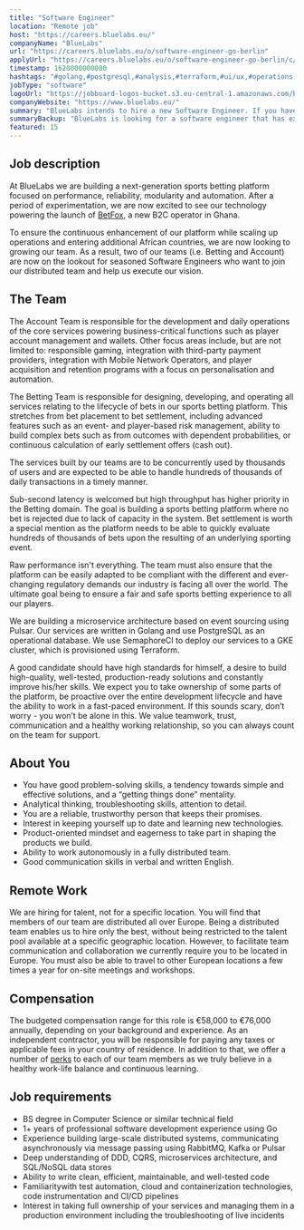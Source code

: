 ```yaml
---
title: "Software Engineer"
location: "Remote job"
host: "https://careers.bluelabs.eu/"
companyName: "BlueLabs"
url: "https://careers.bluelabs.eu/o/software-engineer-go-berlin"
applyUrl: "https://careers.bluelabs.eu/o/software-engineer-go-berlin/c/new"
timestamp: 1620000000000
hashtags: "#golang,#postgresql,#analysis,#terraform,#ui/ux,#operations,#management,#finance,#English"
jobType: "software"
logoUrl: "https://jobboard-logos-bucket.s3.eu-central-1.amazonaws.com/bluelabs"
companyWebsite: "https://www.bluelabs.eu/"
summary: "BlueLabs intends to hire a new Software Engineer. If you have 1+ years of professional software development experience using Go, consider applying."
summaryBackup: "BlueLabs is looking for a software engineer that has experience in: #operations, #management, #golang."
featured: 15
---
```


## Job description

At BlueLabs we are building a next-generation sports betting platform focused on performance, reliability, modularity and automation. After a period of experimentation, we are now excited to see our technology powering the launch of [BetFox](https://www.betfox.com.gh/), a new B2C operator in Ghana.

To ensure the continuous enhancement of our platform while scaling up operations and entering additional African countries, we are now looking to growing our team. As a result, two of our teams (i.e. Betting and Account) are now on the lookout for seasoned Software Engineers who want to join our distributed team and help us execute our vision.

## The Team

The Account Team is responsible for the development and daily operations of the core services powering business-critical functions such as player account management and wallets. Other focus areas include, but are not limited to: responsible gaming, integration with third-party payment providers, integration with Mobile Network Operators, and player acquisition and retention programs with a focus on personalisation and automation.

The Betting Team is responsible for designing, developing, and operating all services relating to the lifecycle of bets in our sports betting platform. This stretches from bet placement to bet settlement, including advanced features such as an event- and player-based risk management, ability to build complex bets such as from outcomes with dependent probabilities, or continuous calculation of early settlement offers (cash out).

The services built by our teams are to be concurrently used by thousands of users and are expected to be able to handle hundreds of thousands of daily transactions in a timely manner.

Sub-second latency is welcomed but high throughput has higher priority in the Betting domain. The goal is building a sports betting platform where no bet is rejected due to lack of capacity in the system. Bet settlement is worth a special mention as the platform needs to be able to quickly evaluate hundreds of thousands of bets upon the resulting of an underlying sporting event.

Raw performance isn't everything. The team must also ensure that the platform can be easily adapted to be compliant with the different and ever-changing regulatory demands our industry is facing all over the world. The ultimate goal being to ensure a fair and safe sports betting experience to all our players.

We are building a microservice architecture based on event sourcing using Pulsar. Our services are written in Golang and use PostgreSQL as an operational database. We use SemaphoreCI to deploy our services to a GKE cluster, which is provisioned using Terraform.

A good candidate should have high standards for himself, a desire to build high-quality, well-tested, production-ready solutions and constantly improve his/her skills. We expect you to take ownership of some parts of the platform, be proactive over the entire development lifecycle and have the ability to work in a fast-paced environment. If this sounds scary, don’t worry - you won’t be alone in this. We value teamwork, trust, communication and a healthy working relationship, so you can always count on the team for support.

## About You

*   You have good problem-solving skills, a tendency towards simple and effective solutions, and a “getting things done” mentality.
*   Analytical thinking, troubleshooting skills, attention to detail.
*   You are a reliable, trustworthy person that keeps their promises.
*   Interest in keeping yourself up to date and learning new technologies.
*   Product-oriented mindset and eagerness to take part in shaping the products we build.
*   Ability to work autonomously in a fully distributed team.
*   Good communication skills in verbal and written English.

## Remote Work

We are hiring for talent, not for a specific location. You will find that members of our team are distributed all over Europe. Being a distributed team enables us to hire only the best, without being restricted to the talent pool available at a specific geographic location. However, to facilitate team communication and collaboration we currently require you to be located in Europe. You must also be able to travel to other European locations a few times a year for on-site meetings and workshops.

## Compensation

The budgeted compensation range for this role is €58,000 to €76,000 annually, depending on your background and experience. As an independent contractor, you will be responsible for paying any taxes or applicable fees in your country of residence. In addition to that, we offer a number of [perks](https://careers.bluelabs.eu/#section-127563) to each of our team members as we truly believe in a healthy work-life balance and continuous learning.

## Job requirements

*   BS degree in Computer Science or similar technical field
*   1+ years of professional software development experience using Go
*   Experience building large-scale distributed systems, communicating asynchronously via message passing using RabbitMQ, Kafka or Pulsar
*   Deep understanding of DDD, CQRS, microservices architecture, and SQL/NoSQL data stores
*   Ability to write clean, efficient, maintainable, and well-tested code
*   Familiaritywith test automation, cloud and containerization technologies, code instrumentation and CI/CD pipelines
*   Interest in taking full ownership of your services and managing them in a production environment including the troubleshooting of live incidents
